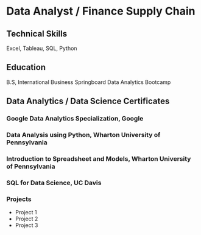 # Data Analyst / Finance Supply Chain

## Technical Skills
Excel, Tableau, SQL, Python

## Education
B.S, International Business
Springboard Data Analytics Bootcamp

## Data Analytics / Data Science Certificates

### Google Data Analytics Specialization, Google
### Data Analysis using Python, Wharton University of Pennsylvania
### Introduction to Spreadsheet and Models, Wharton University of Pennsylvania
### SQL for Data Science, UC Davis


### Projects
  - Project 1
  - Project 2
  - Project 3



